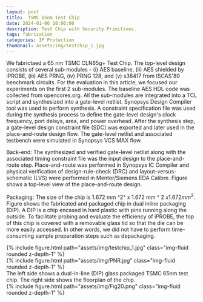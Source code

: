 ```yaml
---
layout: post
title:  TSMC 65nm Test Chip
date: 2024-01-06 10:00:00
description: Test Chip with Security Primitives.
tags: fabrication
categories: IP Protection
thumbnail: assets/img/testchip_1.jpg
---
```

We fabrictaed a 65 nm TSMC CLN65g+ Test Chip. The top-level design consists of several sub-modules - (i) AES baseline, (ii) AES shielded by iPROBE, (iii) AES PRNG, (iv) PRNG 128, and (v) s38417 from ISCAS'89 benchmark circuits. For the evaluation in this article, we focused our experiments on the first 2 sub-modules. The baseline AES HDL code was collected from opencores.org. All the sub-modules are integrated into a TCL script and synthesized into a gate-level netlist. Synopsys Design Compiler tool was used to perform synthesis. A constraint specification file was used during the synthesis process to define the gate-level design's clock frequency, port delays, area, and power overhead. After the synthesis step, a gate-level design constraint file (SDC) was exported and later used in the place-and-route design flow. The gate-level netlist and associated testbench were simulated in Synopsys VCS MAX flow. 

Back-end: The synthesized and verified gate-level netlist along with the associated timing constraint file was the input design to the place-and-route step. Place-and-route was performed in Synopsys IC Compiler and physical verification of design-rule-check (DRC) and layout-versus-schematic (LVS) were performed in Mentor/Siemens EDA Calibre. Figure shows a top-level view of the place-and-route design. 

Packaging: The size of the chip is 1.672 mm ^2^ x 1.672 mm ^ 2 $x 1.672 mm ^ 2$. Figure shows the fabricated and packaged chip in dual inline packaging (DIP). A DIP is a chip encased in hard plastic with pins running along the outside. To facilitate probing and evaluate the efficiency of iPROBE, the top of this chip is covered with a removable glass lid so that the die can be more easily accessed. In other words, we did not have to perform time-consuming sample preparation steps such as depackaging.

<div class="row mt-3">
    <div class="col-sm mt-3 mt-md-0">
        {% include figure.html path="assets/img/testchip_1.jpg" class="img-fluid rounded z-depth-1" %}
    </div>
    <div class="col-sm mt-3 mt-md-0">
        {% include figure.html path="assets/img/PNR.jpg" class="img-fluid rounded z-depth-1" %}
    </div>
</div>
<div class="caption">
    The left side shows a dual-in-line (DIP) glass packaged TSMC 65nm test chip. The right side shows the floorplan of the chip.
</div>

<div class="row mt-3">
    <div class="col-sm mt-3 mt-md-0">
        {% include figure.html path="assets/img/Fig20.png" class="img-fluid rounded z-depth-1" %}
    </div>
</div>
